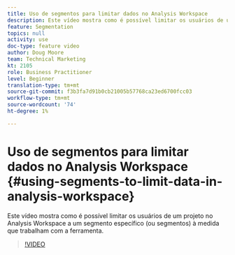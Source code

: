 ```yaml
---
title: Uso de segmentos para limitar dados no Analysis Workspace
description: Este vídeo mostra como é possível limitar os usuários de um projeto no Analysis Workspace a um segmento específico (ou segmentos) à medida que trabalham com a ferramenta.
feature: Segmentation
topics: null
activity: use
doc-type: feature video
author: Doug Moore
team: Technical Marketing
kt: 2105
role: Business Practitioner
level: Beginner
translation-type: tm+mt
source-git-commit: f3b3fa7d91b0cb21005b57768ca23ed6700fcc03
workflow-type: tm+mt
source-wordcount: '74'
ht-degree: 1%

---
```



# Uso de segmentos para limitar dados no Analysis Workspace {#using-segments-to-limit-data-in-analysis-workspace}

Este vídeo mostra como é possível limitar os usuários de um projeto no Analysis Workspace a um segmento específico (ou segmentos) à medida que trabalham com a ferramenta.

>[!VIDEO](https://video.tv.adobe.com/v/24038/?quality=12)
